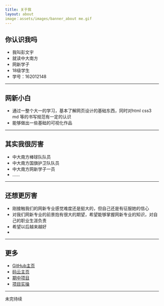```yaml
---
title: 关于我
layout: about
image：assets/images/banner_about me.gif
---
```

## 你认识我吗
- 我叫彭文宇
- 就读中大南方
- 网新学子
- 18级学生
- 学号：162012148

---


## 网新小白
- 通过一整个大一的学习，基本了解网页设计的基础东西，同时对html css3 md 等的书写规范有一定的认识
- 能够做出一些基础的可视化作品


---

## 其实我很厉害
- 中大南方棒球队队员
- 中大南方国旗护卫队队员
- 中大南方网新学子一员
- ......

---

## 还想更厉害
- 刚接触我们的网新专业感觉难度还是挺大的，但自己还是有征服她的信心
- 对我们网新专业的前景抱有很大的期望，希望能够掌握网新专业的知识，对自己的职业生涯负责
- 希望以后越来越好
-

---

## 更多
- [GitHub主页](https://github.com/penwey)
- [码云主页](https://gitee.com/penwey)
- [期中项目](http://penwey.gitee.io/resume/)
- [项目实操](http://penwey.gitee.io/web_html/)



---
未完待续